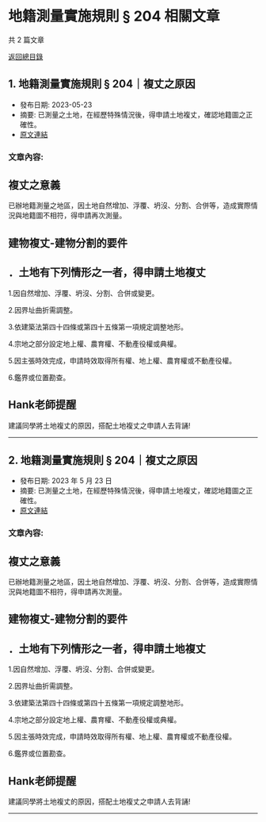 # 地籍測量實施規則 § 204 相關文章

共 2 篇文章

[返回總目錄](00_總目錄.md)

## 1. 地籍測量實施規則 § 204｜複丈之原因

- 發布日期: 2023-05-23
- 摘要: 已測量之土地，在經歷特殊情況後，得申請土地複丈，確認地籍圖之正確性。
- [原文連結](https://www.jasper-realestate.com/%e5%9c%b0%e7%b1%8d%e6%b8%ac%e9%87%8f%e5%af%a6%e6%96%bd%e8%a6%8f%e5%89%87-204-%e8%a4%87%e4%b8%88%e4%b9%8b%e5%8e%9f%e5%9b%a0/)

### 文章內容:

## 複丈之意義

已辦地籍測量之地區，因土地自然增加、浮覆、坍沒、分割、合併等，造成實際情況與地籍圖不相符，得申請再次測量。

## 建物複丈-建物分割的要件

## ．土地有下列情形之一者，得申請土地複丈

1.因自然增加、浮覆、坍沒、分割、合併或變更。

2.因界址曲折需調整。

3.依建築法第四十四條或第四十五條第一項規定調整地形。

4.宗地之部分設定地上權、農育權、不動產役權或典權。

5.因主張時效完成，申請時效取得所有權、地上權、農育權或不動產役權。

6.鑑界或位置勘查。

## Hank老師提醒

建議同學將土地複丈的原因，搭配土地複丈之申請人去背誦!

---

## 2. 地籍測量實施規則 § 204｜複丈之原因

- 發布日期: 2023 年 5 月 23 日
- 摘要: 已測量之土地，在經歷特殊情況後，得申請土地複丈，確認地籍圖之正確性。
- [原文連結](https://www.jasper-realestate.com/%e5%9c%b0%e7%b1%8d%e6%b8%ac%e9%87%8f%e5%af%a6%e6%96%bd%e8%a6%8f%e5%89%87-204-%e8%a4%87%e4%b8%88%e4%b9%8b%e5%8e%9f%e5%9b%a0/)

### 文章內容:

## 複丈之意義

已辦地籍測量之地區，因土地自然增加、浮覆、坍沒、分割、合併等，造成實際情況與地籍圖不相符，得申請再次測量。

## 建物複丈-建物分割的要件

## ．土地有下列情形之一者，得申請土地複丈

1.因自然增加、浮覆、坍沒、分割、合併或變更。

2.因界址曲折需調整。

3.依建築法第四十四條或第四十五條第一項規定調整地形。

4.宗地之部分設定地上權、農育權、不動產役權或典權。

5.因主張時效完成，申請時效取得所有權、地上權、農育權或不動產役權。

6.鑑界或位置勘查。

## Hank老師提醒

建議同學將土地複丈的原因，搭配土地複丈之申請人去背誦!

---

